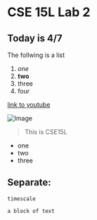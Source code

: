 # CSE 15L Lab 2
## Today is 4/7
The follwing is a list
1. *one*
2. **two**
3. three
4. four

[link to youtube](https://www.youtube.com/)

![Image](https://upload.wikimedia.org/wikipedia/commons/thumb/b/b6/Image_created_with_a_mobile_phone.png/1024px-Image_created_with_a_mobile_phone.png)

> This is CSE15L

* one
* two
* three

Separate:
---
`timescale`

```
a block of text
```